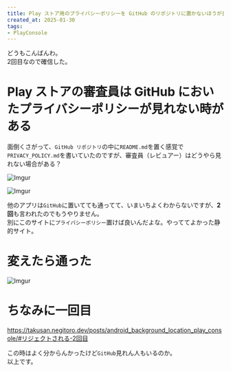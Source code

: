 ```yaml
---
title: Play ストア用のプライバシーポリシーを GitHub のリポジトリに置かないほうが良い
created_at: 2025-01-30
tags:
- PlayConsole
---
```


どうもこんばんわ。  
2回目なので確信した。

# Play ストアの審査員は GitHub においたプライバシーポリシーが見れない時がある
面倒くさがって、`GitHub リポジトリ`の中に`README.md`を置く感覚で`PRIVACY_POLICY.md`を書いていたのですが、審査員（レビュアー）はどうやら見れない場合がある？  

![Imgur](https://i.imgur.com/NcUkWfZ.png)

![Imgur](https://i.imgur.com/6CzHpVu.png)

他のアプリは`GitHub`に置いてても通ってて、いまいちよくわからないですが、**2回**も言われたのでもうやりません。  
別にこのサイトに`プライバシーポリシー`置けば良いんだよな。やっててよかった静的サイト。

# 変えたら通った
![Imgur](https://i.imgur.com/uQ5CvSu.png)

# ちなみに一回目
https://takusan.negitoro.dev/posts/android_background_location_play_console/#リジェクトされる-2回目

この時はよく分からんかったけど`GitHub`見れん人もいるのか。  
以上です。
